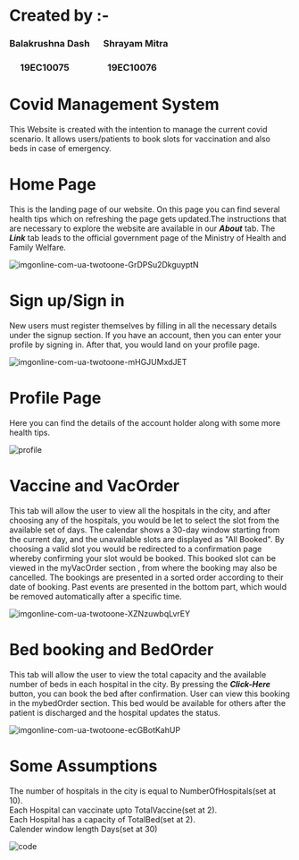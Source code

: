 <!--- Creators of CMS --->
# Created by :-
### Balakrushna Dash      &emsp; Shrayam Mitra <br>
### &nbsp;&nbsp;&nbsp;&nbsp;&nbsp;19EC10075          &nbsp;&nbsp;&nbsp;&emsp;&emsp;&emsp;   19EC10076
<!--- end --->

<!--- Code starts from here --->
# Covid Management System 
This Website is created with the intention to manage the current covid scenario. It allows users/patients to book slots for vaccination and also beds in case of emergency. 
# Home Page
This is the landing page of our website. On this page you can find several health tips which on refreshing the page gets updated.The instructions that are necessary to explore the 
website are available in our ***About*** tab. The ***Link*** tab leads to the official government page of the Ministry of Health and Family Welfare. 

![imgonline-com-ua-twotoone-GrDPSu2DkguyptN](https://user-images.githubusercontent.com/56407204/124669843-b1a6e200-ded0-11eb-88e6-887417aa9df4.jpg)

# Sign up/Sign in
New users must register themselves by filling in all the necessary details under the signup section. If you have an account, then you can enter your profile by signing in.
After that, you would land on your profile page.

![imgonline-com-ua-twotoone-mHGJUMxdJET](https://user-images.githubusercontent.com/56407204/124669755-8ae8ab80-ded0-11eb-80e5-e753c3f7fcdd.jpg)

# Profile Page
Here you can find the details of the account holder along with some more health tips.

![profile](https://user-images.githubusercontent.com/56407204/124669983-f468ba00-ded0-11eb-9586-238ff512d335.PNG)

# Vaccine and VacOrder
This tab will allow the user to view all the hospitals in the city, and after choosing any of the hospitals, you would be let to select the slot from the available set of days.
The calendar shows a 30-day window starting from the current day, and the unavailable slots are displayed as "All Booked". By choosing a valid slot you would be redirected
to a confirmation page whereby confirming your slot would be booked. This booked slot can be viewed in the myVacOrder section , from where the booking may also be cancelled. The 
bookings are presented in a sorted order according to their date of booking. Past events are presented in the bottom part, which would be removed automatically after a specific time.

![imgonline-com-ua-twotoone-XZNzuwbqLvrEY](https://user-images.githubusercontent.com/56407204/124670117-22e69500-ded1-11eb-9868-45dfd5bab0cf.jpg)

# Bed booking and BedOrder
This tab will allow the user to view the total capacity and the available number of beds in each hospital in the city. By pressing the ***Click-Here*** button, you can book the bed
after confirmation. User can view this booking in the mybedOrder section. This bed would be available for others after the patient is discharged and the hospital updates the status.

![imgonline-com-ua-twotoone-ecGBotKahUP](https://user-images.githubusercontent.com/56407204/124670239-4f021600-ded1-11eb-9b41-4d31a15c1637.jpg)

# Some Assumptions
The number of hospitals in the city is equal to NumberOfHospitals(set at 10).
<br>
Each Hospital can vaccinate upto TotalVaccine(set at 2).<br>
Each Hospital has a capacity of TotalBed(set at 2).<br>
Calender window length Days(set at 30)

![code](https://user-images.githubusercontent.com/56407204/124670385-8a044980-ded1-11eb-915f-fbfc4c56fb82.PNG)
